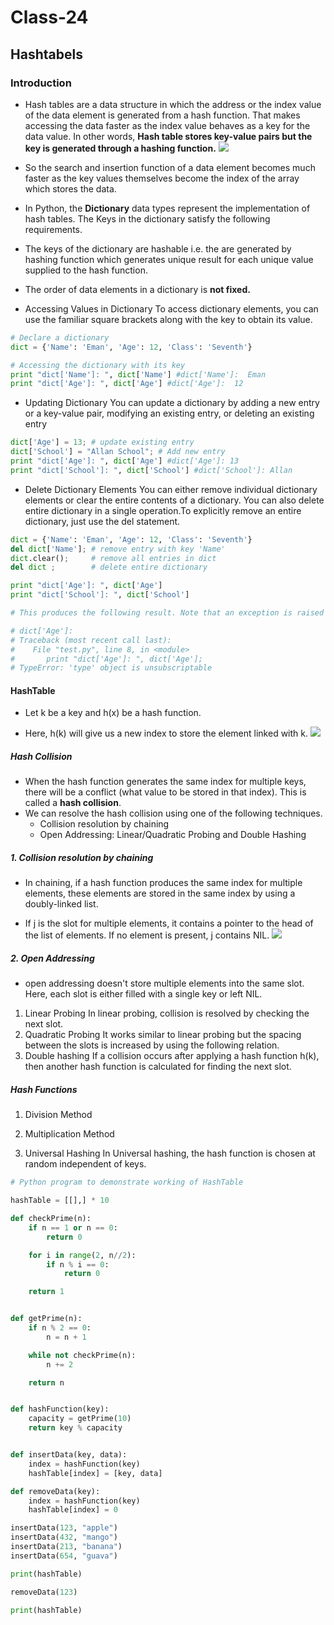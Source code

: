 # Class-24
## Hashtabels
### Introduction
- Hash tables are a data structure in which the address or the index value of the data element is generated from a hash function. That makes accessing the data faster as the index value behaves as a key for the data value. In other words, **Hash table stores key-value pairs but the key is generated through a hashing function.**
![](https://encrypted-tbn0.gstatic.com/images?q=tbn:ANd9GcTaqPwTpIdEZfdwGW0p0CpuVBWPn_vlK15q_w&usqp=CAU)
- So the search and insertion function of a data element becomes much faster as the key values themselves become the index of the array which stores the data.

- In Python, the **Dictionary** data types represent the implementation of hash tables. The Keys in the dictionary satisfy the following requirements.

- The keys of the dictionary are hashable i.e. the are generated by hashing function which generates unique result for each unique value supplied to the hash function.

- The order of data elements in a dictionary is **not fixed.**
- Accessing Values in Dictionary
    To access dictionary elements, you can use the familiar square brackets along with the key to obtain its value.
```python
# Declare a dictionary 
dict = {'Name': 'Eman', 'Age': 12, 'Class': 'Seventh'}

# Accessing the dictionary with its key
print "dict['Name']: ", dict['Name'] #dict['Name']:  Eman
print "dict['Age']: ", dict['Age'] #dict['Age']:  12
```
- Updating Dictionary
    You can update a dictionary by adding a new entry or a key-value pair, modifying an existing entry, or deleting an existing entry
```python
dict['Age'] = 13; # update existing entry
dict['School'] = "Allan School"; # Add new entry
print "dict['Age']: ", dict['Age'] #dict['Age']: 13
print "dict['School']: ", dict['School'] #dict['School']: Allan
```
- Delete Dictionary Elements
    You can either remove individual dictionary elements or clear the entire contents of a dictionary. You can also delete entire dictionary in a single operation.To explicitly remove an entire dictionary, just use the del statement.
```python
dict = {'Name': 'Eman', 'Age': 12, 'Class': 'Seventh'}
del dict['Name']; # remove entry with key 'Name'
dict.clear();     # remove all entries in dict
del dict ;        # delete entire dictionary

print "dict['Age']: ", dict['Age']
print "dict['School']: ", dict['School']

# This produces the following result. Note that an exception is raised because after del dict dictionary does not exist anymore.

# dict['Age']:
# Traceback (most recent call last):
#    File "test.py", line 8, in <module>
#       print "dict['Age']: ", dict['Age'];
# TypeError: 'type' object is unsubscriptable
```
#### HashTable 
- Let k be a key and h(x) be a hash function.

- Here, h(k) will give us a new index to store the element linked with k.
![](https://cdn.programiz.com/sites/tutorial2program/files/Hash-2_0.png)

##### Hash Collision
- When the hash function generates the same index for multiple keys, there will be a conflict (what value to be stored in that index). This is called a **hash collision**.
- We can resolve the hash collision using one of the following techniques.
    - Collision resolution by chaining
    - Open Addressing: Linear/Quadratic Probing and Double Hashing
##### 1. Collision resolution by chaining
- In chaining, if a hash function produces the same index for multiple elements, these elements are stored in the same index by using a doubly-linked list.

- If j is the slot for multiple elements, it contains a pointer to the head of the list of elements. If no element is present, j contains NIL.
![](https://cdn.programiz.com/sites/tutorial2program/files/Hash-3_1.png)
##### 2. Open Addressing
- open addressing doesn't store multiple elements into the same slot. Here, each slot is either filled with a single key or left NIL.
1. Linear Probing
In linear probing, collision is resolved by checking the next slot.
2. Quadratic Probing
It works similar to linear probing but the spacing between the slots is increased by using the following relation.
3. Double hashing
If a collision occurs after applying a hash function h(k), then another hash function is calculated for finding the next slot.
##### Hash Functions
1. Division Method
2. Multiplication Method

3. Universal Hashing
    In Universal hashing, the hash function is chosen at random independent of keys.
```python
# Python program to demonstrate working of HashTable 

hashTable = [[],] * 10

def checkPrime(n):
    if n == 1 or n == 0:
        return 0

    for i in range(2, n//2):
        if n % i == 0:
            return 0

    return 1


def getPrime(n):
    if n % 2 == 0:
        n = n + 1

    while not checkPrime(n):
        n += 2

    return n


def hashFunction(key):
    capacity = getPrime(10)
    return key % capacity


def insertData(key, data):
    index = hashFunction(key)
    hashTable[index] = [key, data]

def removeData(key):
    index = hashFunction(key)
    hashTable[index] = 0

insertData(123, "apple")
insertData(432, "mango")
insertData(213, "banana")
insertData(654, "guava")

print(hashTable)

removeData(123)

print(hashTable)
```